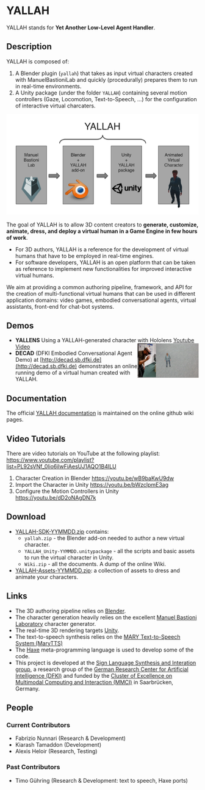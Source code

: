 # YALLAH

YALLAH stands for **Yet Another Low-Level Agent Handler**.

## Description

YALLAH is composed of:

1. A Blender plugin (`yallah`) that takes as input virtual characters created with ManuelBastioniLab and quickly (procedurally) prepares them to run in real-time environments.
2. A Unity package (under the folder `YALLAH`) containing several motion controllers (Gaze, Locomotion, Text-to-Speech, ...) for the configuration of interactive virtual charcaters.

![YALLAH production pipeline](Docs/YALLAH%20Pipeline.png)

The goal of YALLAH is to allow 3D content creators to **generate, customize, animate, dress, and deploy a virtual human in a Game Engine in few hours of work**.

* For 3D authors, YALLAH is a reference for the development of virtual humans that have to be employed in real-time engines.
* For software developers, YALLAH is an open platform that can be taken as reference to implement new functionalities for improved interactive virtual humans.

We aim at providing a common authoring pipeline, framework, and API for the creation of multi-functional virtual humans that can be used in different application domains: video games, embodied conversational agents, virtual assistants, front-end for chat-bot systems.

## Demos

* **YALLENS** Using a YALLAH-generated character with Hololens 
  <a href="http://www.youtube.com/watch?v=LcQ5Rn45EeI" target="_blank">Youtube Video <img src="Docs/Yallens-Screenshot.png" alt="Yallens Video on YouTube" width="160" height="90" style="float: right;" /></a>
* **DECAD** (DFKI Embodied Conversational Agent Demo) at [http://decad.sb.dfki.de](http://decad.sb.dfki.de) demonstrates an online running demo of a virtual human created with YALLAH.

## Documentation

The official [YALLAH documentation](https://github.com/fnunnari/YALLAH/wiki) is maintained on the online github wiki pages.

## Video Tutorials

There are video tutorials on YouTube at the following playlist: <https://www.youtube.com/playlist?list=PL92sVNf_0lio6ilwFiAesUJ1AQO1B4ILU>

1. Character Creation in Blender <https://youtu.be/wB9baKwU9dw>
2. Import the Character in Unity <https://youtu.be/bWzclpmE3ag>
3. Configure the Motion Controllers in Unity <https://youtu.be/dD2oNAgDN7k>

## Download

* [YALLAH-SDK-YYMMDD.zip](http://www.dfki.de/~fanu01/YALLAH/Releases) contains:
  * `yallah.zip` - the Blender add-on needed to author a new virtual character.
  * `YALLAH_Unity-YYMMDD.unitypackage` - all the scripts and basic assets to run the virtual character in Unity.
  * `Wiki.zip` - all the documents. A dump of the online Wiki.
* [YALLAH-Assets-YYMMDD.zip](http://www.dfki.de/~fanu01/YALLAH/Assets): a collection of assets to dress and animate your characters.

## Links

* The 3D authoring pipeline relies on [Blender](https://www.blender.org/).
* The character generation heavily relies on the excellent [Manuel Bastioni Laboratory](http://www.manuelbastioni.com/) character generator.
* The real-time 3D rendering targets [Unity](https://unity3d.com/).
* The text-to-speech synthesis relies on the [MARY Text-to-Speech System (MaryTTS)](http://mary.dfki.de/)
* The [Haxe](https://haxe.org/) meta-programming language is used to develop some of the code.
* This project is developed at the [Sign Language Synthesis and Interation group](https://slsi.dfki.de/),
  a research group of the [German Research Center for Artificial Intelligence (DFKI)](https://www.dfki.de/)
  and funded by the [Cluster of Excellence on Multimodal Computing and Interaction (MMCI)](http://www.mmci.uni-saarland.de/) in Saarbrücken, Germany.

## People

### Current Contributors
* Fabrizio Nunnari (Research & Development)
* Kiarash Tamaddon (Development)
* Alexis Heloir (Research, Testing)

### Past Contributors
* Timo Gühring (Research & Development: text to speech, Haxe ports)
